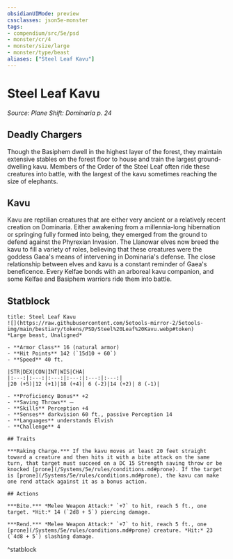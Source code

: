 ```yaml
---
obsidianUIMode: preview
cssclasses: json5e-monster
tags:
- compendium/src/5e/psd
- monster/cr/4
- monster/size/large
- monster/type/beast
aliases: ["Steel Leaf Kavu"]
---
```

# Steel Leaf Kavu
*Source: Plane Shift: Dominaria p. 24*  

## Deadly Chargers

Though the Basiphem dwell in the highest layer of the forest, they maintain extensive stables on the forest floor to house and train the largest ground-dwelling kavu. Members of the Order of the Steel Leaf often ride these creatures into battle, with the largest of the kavu sometimes reaching the size of elephants.

## Kavu

Kavu are reptilian creatures that are either very ancient or a relatively recent creation on Dominaria. Either awakening from a millennia-long hibernation or springing fully formed into being, they emerged from the ground to defend against the Phyrexian Invasion. The Llanowar elves now breed the kavu to fill a variety of roles, believing that these creatures were the goddess Gaea's means of intervening in Dominaria's defense. The close relationship between elves and kavu is a constant reminder of Gaea's beneficence. Every Kelfae bonds with an arboreal kavu companion, and some Kelfae and Basiphem warriors ride them into battle.

## Statblock

```ad-statblock
title: Steel Leaf Kavu
![](https://raw.githubusercontent.com/5etools-mirror-2/5etools-img/main/bestiary/tokens/PSD/Steel%20Leaf%20Kavu.webp#token)
*Large beast, Unaligned*

- **Armor Class** 16 (natural armor)
- **Hit Points** 142 (`15d10 + 60`)
- **Speed** 40 ft.

|STR|DEX|CON|INT|WIS|CHA|
|:---:|:---:|:---:|:---:|:---:|:---:|
|20 (+5)|12 (+1)|18 (+4)| 6 (-2)|14 (+2)| 8 (-1)|

- **Proficiency Bonus** +2
- **Saving Throws** ⏤
- **Skills** Perception +4
- **Senses** darkvision 60 ft., passive Perception 14
- **Languages** understands Elvish
- **Challenge** 4

## Traits

***Raking Charge.*** If the kavu moves at least 20 feet straight toward a creature and then hits it with a bite attack on the same turn, that target must succeed on a DC 15 Strength saving throw or be knocked [prone](/Systems/5e/rules/conditions.md#prone). If the target is [prone](/Systems/5e/rules/conditions.md#prone), the kavu can make one rend attack against it as a bonus action.

## Actions

***Bite.*** *Melee Weapon Attack:* `+7` to hit, reach 5 ft., one target. *Hit:* 14 (`2d8 + 5`) piercing damage.

***Rend.*** *Melee Weapon Attack:* `+7` to hit, reach 5 ft., one [prone](/Systems/5e/rules/conditions.md#prone) creature. *Hit:* 23 (`4d8 + 5`) slashing damage.
```
^statblock